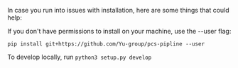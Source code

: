 In case you run into issues with installation, here are some things that could help:

If you don't have permissions to install on your machine, use the --user flag:

`pip install git+https://github.com/Yu-group/pcs-pipline --user`

To develop locally, run `python3 setup.py develop`